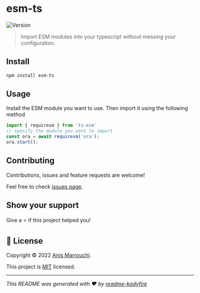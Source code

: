 # esm-ts
![Version](https://img.shields.io/badge/version-0.0.7-green.svg?cacheSeconds=2592000)


> Import ESM modules into your typescript without messing your configuration.


## Install

```sh
npm install esm-ts
```

## Usage
Install the ESM module you want to use. Then import it using the following method
```ts
import { requiresm } from 'ts-esm'
// specify the module you want to import
const ora = await requiresm('ora');
ora.start();
```

## Contributing

Contributions, issues and feature requests are welcome!

Feel free to check [issues page](https://github.com/nooqta/esm-ts/issues). 

## Show your support

Give a ⭐️ if this project helped you!

## 📝 License

Copyright © 2022 [Anis Marrouchi](https://github.com/anis-marrouchi).

This project is [MIT](https://github.com/nooqta/linkedin-quizzes/blob/main/LICENSE) licensed.

***
_This README was generated with ❤️ by [readme-kodyfire](https://github.com/nooqta/readme-kodyfire)_
